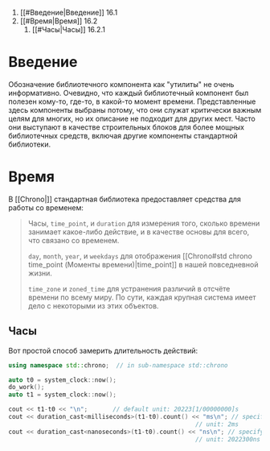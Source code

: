 
1. [[#Введение|Введение]] 16.1
2. [[#Время|Время]] 16.2
	1. [[#Часы|Часы]] 16.2.1




# Введение

Обозначение библиотечного компонента как "утилиты" не очень информативно. Очевидно, что каждый библиотечный компонент был полезен кому-то, где-то, в какой-то момент времени. Представленные здесь компоненты выбраны потому, что они служат критически важным целям для многих, но их описание не подходит для других мест. Часто они выступают в качестве строительных блоков для более мощных библиотечных средств, включая другие компоненты стандартной библиотеки.

# Время

В [[Chrono|<chrono>]] стандартная библиотека предоставляет средства для работы со временем:
>
> Часы, `time_point`, и `duration` для измерения того, сколько времени занимает какое-либо действие, и в качестве основы для всего, что связано со временем.
> 
> `day`, `month`, `year`, и `weekdays` для отображения [[Chrono#std chrono time_point (Моменты времени)|time_point]] в нашей повседневной жизни.
>
> `time_zone` и `zoned_time` для устранения различий в отсчёте времени по всему миру. По сути, каждая крупная система имеет дело с некоторыми из этих объектов.

## Часы

Вот простой способ замерить длительность действий:
```c++
using namespace std::chrono;  // in sub-namespace std::chrono

auto t0 = system_clock::now();
do_work();
auto t1 = system_clock::now();

cout << t1-t0 << "\n";       // default unit: 20223[1/00000000]s
cout << duration_cast<milliseconds>(t1-t0).count() << "ms\n"; // specify
													// unit: 2ms
cout << duration_cast<nanoseconds>(t1-t0).count() << "ns\n"; // specify
													// unit: 2022300ns
```




























